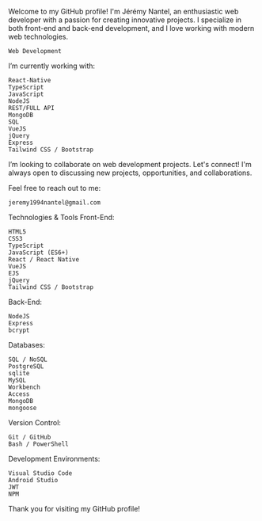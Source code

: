 Welcome to my GitHub profile! I'm Jérémy Nantel, an enthusiastic web developer with a passion for creating innovative projects. I specialize in both front-end and back-end development, and I love working with modern web technologies.


    Web Development

I’m currently working with:

    React-Native
    TypeScript
    JavaScript
    NodeJS
    REST/FULL API
    MongoDB
    SQL
    VueJS
    jQuery
    Express
    Tailwind CSS / Bootstrap


I’m looking to collaborate on web development projects. Let's connect! I'm always open to discussing new projects, opportunities, and collaborations.


Feel free to reach out to me:

    jeremy1994nantel@gmail.com

Technologies & Tools
 Front-End:

    HTML5
    CSS3
    TypeScript
    JavaScript (ES6+)
    React / React Native
    VueJS
    EJS
    jQuery
    Tailwind CSS / Bootstrap

   Back-End:

    NodeJS
    Express
    bcrypt
    
Databases:

    SQL / NoSQL
    PostgreSQL 
    sqlite
    MySQL
    Workbench
    Access
    MongoDB
    mongoose

Version Control:

    Git / GitHub
    Bash / PowerShell

Development Environments:

    Visual Studio Code
    Android Studio
    JWT 
    NPM 

 Thank you for visiting my GitHub profile! 
